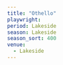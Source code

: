 ```yaml
---
title: "Othello"
playwright:
period: Lakeside
season: Lakeside
season_sort: 400
venue:
  - Lakeside
---
```

